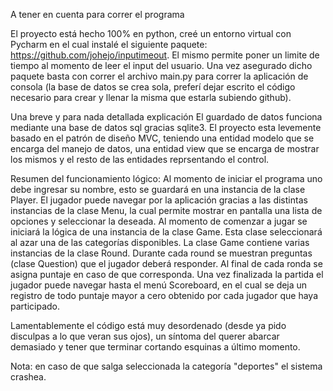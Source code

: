 A tener en cuenta para correr el programa

El proyecto está hecho 100% en python, creé un entorno virtual con Pycharm en el cual instalé el siguiente paquete: https://github.com/johejo/inputimeout.
El mismo permite poner un limite de tiempo al momento de leer el input del usuario. Una vez asegurado dicho paquete basta con correr el archivo main.py para correr la aplicación de consola (la base de datos se crea sola, preferí dejar escrito el código necesario para crear y llenar la misma que estarla subiendo github). 

Una breve y para nada detallada explicación
El guardado de datos funciona mediante una base de datos sql gracias sqlite3.
El proyecto esta levemente basado en el patrón de diseño MVC, teniendo una entidad modelo que se encarga del manejo de datos, una entidad view  que se encarga de mostrar los mismos y el resto de las entidades reprsentando el control. 

Resumen del funcionamiento lógico: Al momento de iniciar el programa uno debe ingresar su nombre, esto se guardará en una instancia de la clase Player. El jugador puede navegar por la aplicación gracias a las distintas instancias de la clase Menu, la cual permite mostrar en pantalla una lista de opciones y seleccionar la deseada. Al momento de comenzar a jugar se iniciará la lógica de una instancia de la clase Game. Esta clase seleccionará al azar una de las categorías disponibles. La clase Game contiene varias instancias de la clase Round. Durante cada round se muestran preguntas (clase Question) que el jugador deberá responder. Al final de cada ronda se asigna puntaje en caso de que corresponda. Una vez finalizada la partida el jugador puede navegar hasta el menú Scoreboard, en el cual se deja un registro de todo puntaje mayor a cero obtenido por cada jugador que haya participado.

Lamentablemente el código está muy desordenado (desde ya pido disculpas a lo que veran sus ojos), un síntoma del querer abarcar demasiado y tener que terminar cortando esquinas a último momento.

Nota: en caso de que salga seleccionada la categoría "deportes" el sistema crashea.
